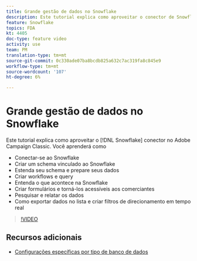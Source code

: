 ```yaml
---
title: Grande gestão de dados no Snowflake
description: Este tutorial explica como aproveitar o conector de Snowflake no Adobe Campaign Classic
feature: Snowflake
topics: FDA
kt: 4405
doc-type: feature video
activity: use
team: PM
translation-type: tm+mt
source-git-commit: 0c330ade07ba8bcdb825a632c7ac319fa8c845e9
workflow-type: tm+mt
source-wordcount: '107'
ht-degree: 6%

---
```



# Grande gestão de dados no Snowflake

Este tutorial explica como aproveitar o [!DNL Snowflake] conector no Adobe Campaign Classic.
Você aprenderá como

* Conectar-se ao Snowflake
* Criar um schema vinculado ao Snowflake
* Estenda seu schema e prepare seus dados
* Criar workflows e query
* Entenda o que acontece na Snowflake
* Criar formulários e torná-los acessíveis aos comerciantes
* Pesquisar e relatar os dados
* Como exportar dados no lista e criar filtros de direcionamento em tempo real

>[!VIDEO](https://video.tv.adobe.com/v/31588?quality=12&learn=on)

## Recursos adicionais

* [Configurações específicas por tipo de banco de dados](https://docs.adobe.com/content/help/en/campaign-classic/using/getting-started/accessing-external-database/specific-configuration-database.html)
